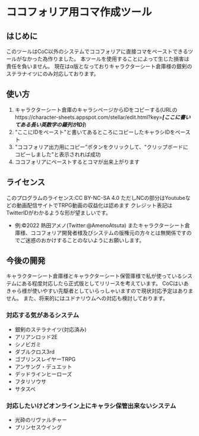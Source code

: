 # ココフォリア用コマ作成ツール
## はじめに
このツールはCoC以外のシステムでココフォリアに直接コマをペーストできるツールがなかった為作りました。
本ツールを使用することによって生じた損害は責任を負いません。
現在はα版となっておりキャラクターシート倉庫様の銀剣のステラナイツにのみ対応しております。

## 使い方
1. キャラクターシート倉庫のキャラシページからIDをコピーする(URLのhttps://character-sheets.appspot.com/stellar/edit.html?key=***[ここに書いてある長い英数字の羅列がID]***)
2. "ここにIDをペースト"と書いてあるところにコピーしたキャラシIDをペースト
3. "ココフォリア出力用にコピー"ボタンをクリックして、"クリップボードにコピーしました"と表示されれば成功
4. ココフォリアにペーストするとコマが出来上がります

## ライセンス
このプログラムのライセンス:CC BY-NC-SA 4.0 ただしNCの部分はYoutubeなどの動画配信サイトでTRPG動画の収益化は認めます
クレジット表記はTwitterIDがわかるような形が望ましいです。
* 例:©2022 熱田アメノ(Twitter:@AmenoAtsuta)
またキャラクターシート倉庫様、ココフォリア開発者様及びシステムの版権元の方々とは無関係ですのでご迷惑のおかけすることのないようにお願いします。

## 今後の開発
キャラクターシート倉庫様とキャラクターシート保管庫様で私が使っているシステムにある程度対応したら正式版としてリリースを考えています。
CoCはいあきゃら様が使いやすい先駆者としていらっしゃいますので現状対応予定はありません。
また、将来的にはユドナリウムへの対応も検討しております。

### 対応する気があるシステム
* 銀剣のステラナイツ(対応済み)
* アリアンロッド2E
* シノビガミ
* ダブルクロス3rd
* ゴブリンスレイヤーTRPG
* アンサング・デュエット
* デッドラインヒーローズ
* フタリソウサ
* サタスペ

### 対応したいけどオンライン上にキャラシ保管出来ないシステム
* 光砕のリヴァルチャー
* プリンセスウイング